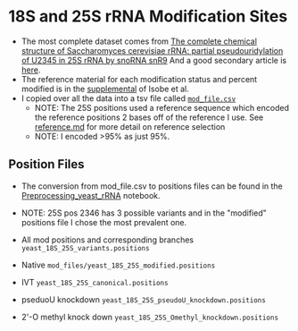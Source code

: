 # 18S and 25S rRNA Modification Sites

* The most complete dataset comes from [The complete chemical structure of Saccharomyces cerevisiae rRNA: partial pseudouridylation of U2345 in 25S rRNA by snoRNA snR9](https://academic.oup.com/nar/article-lookup/doi/10.1093/nar/gkw564)
And a good secondary article is [here](https://journals.plos.org/plosone/article?id=10.1371/journal.pone.0173940).
* The reference material for each modification status and percent modified is in the [supplemental](nar-01140-r-2016-File004.pdf) of Isobe et al.
* I copied over all the data into a tsv file called [`mod_file.csv`](mod_file.csv) 
    * NOTE: The 25S positions used a reference sequence which encoded the reference positions 2 bases off of the reference I use. See [reference.md](../reference.md) for more detail on reference selection
    * NOTE: I encoded >95% as just 95%.

## Position Files
* The conversion from mod_file.csv to positions files can be found in the [Preprocessing_yeast_rRNA](../notebooks/Preprocessing_yeast_rRNA.ipynb) notebook.
* NOTE: 25S pos 2346 has 3 possible variants and in the "modified" positions file I chose the most prevalent one.

* All mod positions and corresponding branches `yeast_18S_25S_variants.positions`
* Native `mod_files/yeast_18S_25S_modified.positions`
* IVT `yeast_18S_25S_canonical.positions`
* pseduoU knockdown `yeast_18S_25S_pseudoU_knockdown.positions`
* 2'-O methyl knock down `yeast_18S_25S_Omethyl_knockdown.positions`
 